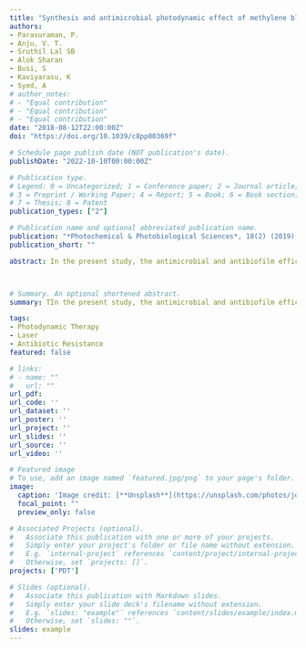 ```yaml
---
title: "Synthesis and antimicrobial photodynamic effect of methylene blue conjugated carbon nanotubes on E. coli and S. aureus"
authors:
- Parasuraman, P. 
- Anju, V. T.
- Sruthil Lal SB
- Alok Sharan
- Busi, S
- Kaviyarasu, K
- Syed, A
# author_notes:
# - "Equal contribution"
# - "Equal contribution"
# - "Equal contribution"
date: "2018-08-12T22:00:00Z"
doi: "https://doi.org/10.1039/c8pp00369f"

# Schedule page publish date (NOT publication's date).
publishDate: "2022-10-10T00:00:00Z"

# Publication type.
# Legend: 0 = Uncategorized; 1 = Conference paper; 2 = Journal article;
# 3 = Preprint / Working Paper; 4 = Report; 5 = Book; 6 = Book section;
# 7 = Thesis; 8 = Patent
publication_types: ["2"]

# Publication name and optional abbreviated publication name.
publication: "*Photochemical & Photobiological Sciences*, 18(2) (2019), 592-592"
publication_short: ""

abstract: In the present study, the antimicrobial and antibiofilm efficacy of toluidine blue (TB) encapsulated in mesoporous silica nanoparticles (MSN) was investigated against Pseudomonas aeruginosa and Staphylococcus aureus treated with antimicrobial photodynamic therapy (aPDT) using a red diode laser 670 nm wavelength, 97.65 J cm−2 radiant exposure, 5 min). Physico-chemical techniques (UV-visible (UV-vis) absorption, photoluminescence emission, excitation, and FTIR) and high-resolution transmission electron microscopy (HR-TEM) were employed to characterize the conjugate of TB encapsulated in MSN (TB MSN). TB MSN showed maximum antimicrobial activities corresponding to 5.03 and 5.56 log CFU ml−1 reductions against P. aeruginosa and S. aureus, respectively, whereas samples treated with TB alone showed 2.36 and 2.66 log CFU ml−1 reductions. Anti-biofilm studies confirmed that TB MSN effectively inhibits biofilm formation and production of extracellular polymeric substances by P. aeruginosa and S. aureus.



# Summary. An optional shortened abstract.
summary: TIn the present study, the antimicrobial and antibiofilm efficacy of toluidine blue (TB) encapsulated in mesoporous silica nanoparticles (MSN) was investigated against Pseudomonas aeruginosa and Staphylococcus aureus treated with antimicrobial photodynamic therapy (aPDT) using a red diode laser 670 nm wavelength, 97.65 J cm−2 radiant exposure, 5 min). 

tags:
- Photodynamic Therapy
- Laser
- Antibiotic Resistance
featured: false

# links:
# - name: ""
#   url: ""
url_pdf: 
url_code: ''
url_dataset: ''
url_poster: ''
url_project: ''
url_slides: ''
url_source: ''
url_video: ''

# Featured image
# To use, add an image named `featured.jpg/png` to your page's folder. 
image:
  caption: 'Image credit: [**Unsplash**](https://unsplash.com/photos/jdD8gXaTZsc)'
  focal_point: ""
  preview_only: false

# Associated Projects (optional).
#   Associate this publication with one or more of your projects.
#   Simply enter your project's folder or file name without extension.
#   E.g. `internal-project` references `content/project/internal-project/index.md`.
#   Otherwise, set `projects: []`.
projects: ['PDT']

# Slides (optional).
#   Associate this publication with Markdown slides.
#   Simply enter your slide deck's filename without extension.
#   E.g. `slides: "example"` references `content/slides/example/index.md`.
#   Otherwise, set `slides: ""`.
slides: example
---
```


<!-- Supplementary notes can be added here, including [code, math, and images](https://wowchemy.com/docs/writing-markdown-latex/). -->
